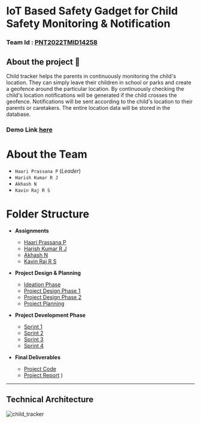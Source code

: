 # **IoT Based Safety Gadget for Child Safety Monitoring & Notification**

### Team Id : [PNT2022TMID14258](#)

## About the project 🚀

Child tracker helps the parents in continuously monitoring the child's location. They can simply leave their children in school or parks and create a geofence around the particular location. By continuously checking the child's location notifications will be generated if the child crosses the geofence. Notifications will be sent according to the child's location to their parents or caretakers. The entire location data will be stored in the database.

### Demo Link [here](https://user-images.githubusercontent.com/71205751/203370491-3def209b-fcb7-4c6f-a3c8-6e8e9d6a9244.mp4)

# About the Team

- `Haari Prassana P` (_Leader_)
- `Harish Kumar R J`
- `Akhash N`
- `Kavin Raj R S`

# Folder Structure

- **Assignments**

  - [Haari Prassana P](Assignments/Haari%20Prassana/)
  - [Harish Kumar R J](Assignments/Harish%20Kumar/)
  - [Akhash N](Assignments/Akhash/)
  - [Kavin Raj R S](Assignments/Kavinraj/)

- **Project Design & Planning**
  - [Ideation Phase](Project%20Design%20%26%20Planning/Ideation%20Phase/)
  - [Project Design Phase 1](Project%20Design%20%26%20Planning/Project%20Design%20Phase%201/)
  - [Project Design Phase 2](Project%20Design%20%26%20Planning/Project%20Design%20Phase%202/)
  - [Project Planning](Project%20Design%20%26%20Planning/Project%20Planning/)
- **Project Development Phase**

  - [Sprint 1](Project%20Development%20Phase/Sprint%201/)
  - [Sprint 2](Project%20Development%20Phase/Sprint%202/)
  - [Sprint 3](Project%20Development%20Phase/Sprint%203/)
  - [Sprint 4](Project%20Development%20Phase/Sprint%204/)

- **Final Deliverables**
  - [Project Code](Final%20Deliverables/)
  - [Project Report](https://github.com/IBM-EPBL/IBM-Project-38578-1660382608/files/10069794/IBM-38578-1662628955.pdf)
)

---

## Technical Architecture

![child_tracker](https://user-images.githubusercontent.com/71205751/203321608-7222dd4f-90f0-43b3-ad61-bafbeb81f613.png)
